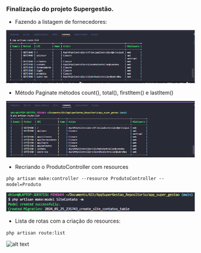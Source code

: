 ### Finalização do projeto Supergestão.
*  Fazendo a listagem de fornecedores:

![Listagem](image.png)

* Método Paginate métodos count(), total(), firstItem() e lastItem()

![Paginate Metodos](image-1.png)

* Recriando o ProdutoController com resources

```
php artisan make:controller --resource ProdutoController --model=Produto
```
![Criando Controller com resource](image-2.png)

* Lista de rotas com a criação do resources:

```php artisan route:list ```

![alt text](image-3.png)